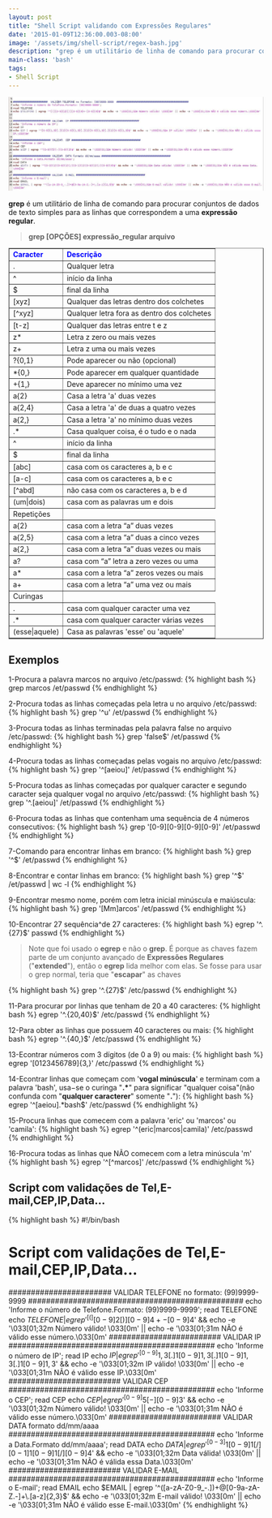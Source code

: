 ```yaml
---
layout: post
title: "Shell Script validando com Expressões Regulares"
date: '2015-01-09T12:36:00.003-08:00'
image: '/assets/img/shell-script/regex-bash.jpg'
description: "grep é um utilitário de linha de comando para procurar conjuntos de dados de texto simples para as linhas que correspondem a uma expressão regular."
main-class: 'bash'
tags:
- Shell Script
---
```


![Shell Script validando com Expressões Regulares](/assets/img/shell-script/regex-bash.jpg "Shell Script validando com Expressões Regulares")


__grep__ é um utilitário de linha de comando para procurar conjuntos de dados de texto simples para as linhas que correspondem a uma __expressão regular__.

> __grep [OPÇÕES] expressão_regular arquivo__



<table border="1">

<tbody>
<tr><td><b><span style="color: blue;">Caracter</span></b><span style="background-color: #274e13;"></span></td><td><b><span style="color: blue;">Descrição</span></b></td></tr>
<tr><td>.</td><td>Qualquer letra</td></tr>
<tr><td>^</td><td>início da linha</td></tr>
<tr><td>$</td><td>final da linha</td></tr>
<tr><td>[xyz]</td><td>Qualquer das letras dentro dos colchetes</td></tr>
<tr><td>[^xyz]</td><td>Qualquer letra fora as dentro dos colchetes</td></tr>
<tr><td>[t-z]</td><td>Qualquer das letras entre t e z</td></tr>
<tr><td>z* </td><td>Letra z zero ou mais vezes</td></tr>
<tr><td>z+ </td><td>Letra z uma ou mais vezes</td></tr>
<tr><td>?{0,1}</td><td>Pode aparecer ou não (opcional)</td></tr>
<tr><td>*{0,}</td><td>Pode aparecer em qualquer quantidade</td></tr>
<tr><td>+{1,}</td><td>Deve aparecer no mínimo uma vez</td></tr>
<tr><td>a{2}</td><td>Casa a letra 'a' duas vezes</td></tr>
<tr><td>a{2,4}</td><td>Casa a letra 'a' de duas a quatro vezes</td></tr>
<tr><td>a{2,}</td><td>Casa a letra 'a' no mínimo duas vezes</td></tr>
<tr><td>.*</td><td>Casa qualquer coisa, é o tudo e o nada</td></tr>
<tr><td>^</td><td>início da linha</td></tr>
<tr><td>$</td><td>final da linha</td></tr>
<tr><td>[abc]</td><td>casa com os caracteres a, b e c</td></tr>
<tr><td>[a-c]</td><td>casa com os caracteres a, b e c</td></tr>
<tr><td>[^abd]</td><td>não casa com os caracteres a, b e d</td></tr>
<tr><td>(um|dois)</td><td>casa com as palavras um e dois</td></tr>
<tr><td>Repetições</td></tr>
<tr><td>a{2}</td><td>casa com a letra “a” duas vezes</td></tr>
<tr><td>a{2,5}</td><td>casa com a letra “a” duas a cinco vezes</td></tr>
<tr><td>a{2,}</td><td>casa com a letra “a” duas vezes ou mais</td></tr>
<tr><td>a?</td><td>casa com “a” letra a zero vezes ou uma</td></tr>
<tr><td>a*</td><td>casa com a letra “a” zeros vezes ou mais</td></tr>
<tr><td>a+</td><td>casa com a letra “a” uma vez ou mais</td></tr>
<tr><td>Curingas</td></tr>
<tr><td>.</td><td>casa com qualquer caracter uma vez</td></tr>
<tr><td>.*</td><td>casa com qualquer caracter várias vezes</td></tr>
<tr><td>(esse|aquele)</td><td>Casa as palavras 'esse' ou 'aquele'</td></tr>
</tbody></table>

## Exemplos

1-Procura a palavra marcos no arquivo /etc/passwd:
{% highlight bash %}
grep marcos /et/passwd
{% endhighlight %}


2-Procura todas as linhas começadas pela letra u no arquivo /etc/passwd:
{% highlight bash %}
grep '^u' /et/passwd
{% endhighlight %}


3-Procura todas as linhas terminadas pela palavra false no arquivo /etc/passwd:
{% highlight bash %}
grep 'false$' /et/passwd
{% endhighlight %}


4-Procura todas as linhas começadas pelas vogais no arquivo /etc/passwd:
{% highlight bash %}
grep '^[aeiou]' /et/passwd
{% endhighlight %}


5-Procura todas as linhas começadas por qualquer caracter e segundo caracter seja qualquer vogal no arquivo /etc/passwd:
{% highlight bash %}
grep '^.[aeiou]' /et/passwd
{% endhighlight %}


6-Procura todas as linhas que contenham uma sequência de 4 números consecutivos:
{% highlight bash %}
grep '[0-9][0-9][0-9][0-9]' /et/passwd
{% endhighlight %}


7-Comando para encontrar linhas em branco:
{% highlight bash %}
grep '^$' /et/passwd
{% endhighlight %}


8-Encontrar e contar linhas em branco:
{% highlight bash %}
grep '^$' /et/passwd | wc -l
{% endhighlight %}


9-Encontrar mesmo nome, porém com letra inicial minúscula e maiúscula:
{% highlight bash %}
grep '[Mm]arcos' /et/passwd
{% endhighlight %}


10-Encontrar 27 sequência^de 27 caracteres:
{% highlight bash %}
egrep '^.{27}$' passwd
{% endhighlight %}


> Note que foi usado o __egrep__ e não o __grep__. É porque as chaves fazem parte de um conjunto avançado de __Expressões Regulares__ ("__extended__"), então o __egrep__ lida melhor com elas. Se fosse para usar o grep normal, teria que "__escapar__" as chaves

{% highlight bash %}
grep '^.\{27\}$' /etc/passwd
{% endhighlight %}


11-Para procurar por linhas que tenham de 20 a 40 caracteres:
{% highlight bash %}
egrep '^.{20,40}$' /etc/passwd
{% endhighlight %}


12-Para obter as linhas que possuem 40 caracteres ou mais:
{% highlight bash %}
egrep '^.{40,}$' /etc/passwd
{% endhighlight %}


13-Econtrar números com 3 dígitos (de 0 a 9) ou mais:
{% highlight bash %}
egrep '[0123456789]{3,}' /etc/passwd
{% endhighlight %}


14-Econtrar linhas que começam com '__vogal minúscula__' e terminam com a palavra 'bash', usa−se o curinga "__.*__" para significar "qualquer coisa"(não confunda com "__qualquer caracterer__" somente "__.__"):
{% highlight bash %}
egrep '^[aeiou].*bash$' /etc/passwd
{% endhighlight %}


15-Procura linhas que comecem com a palavra 'eric' ou 'marcos' ou 'camila':
{% highlight bash %}
egrep '^(eric|marcos|camila)' /etc/passwd
{% endhighlight %}


16-Procura todas as linhas que NÃO comecem com a letra minúscula 'm'
{% highlight bash %}
egrep '^[^marcos]' /etc/passwd
{% endhighlight %}




## Script com validações de Tel,E-mail,CEP,IP,Data...

{% highlight bash %}
#!/bin/bash
# Script com validações de Tel,E-mail,CEP,IP,Data...
####################### VALIDAR TELEFONE no formato: (99)9999-9999 ################################################
echo 'Informe o número de Telefone.Formato: (99)9999-9999';
read TELEFONE
echo $TELEFONE | egrep '^[(][0-9]{2}[)][0-9]{4}+-[0-9]{4}$' &amp;&amp; echo -e '\033[01;32m Número válido! \033[0m' || echo -e '\033[01;31m NÃO é válido esse número.\033[0m'
######################### VALIDAR IP ##############################################
echo 'Informe o número de IP';
read IP
echo $IP | egrep '^[0-9]{1,3}[.]{1}[0-9]{1,3}[.]{1}[0-9]{1,3}[.]{1}[0-9]{1,3}$' &amp;&amp; echo -e '\033[01;32m IP válido! \033[0m' || echo -e '\033[01;31m NÃO é válido esse IP.\033[0m'
######################### VALIDAR CEP ##############################################
echo 'Informe o CEP';
read CEP
echo $CEP | egrep '^[0-9]{5}[-][0-9]{3}$' &amp;&amp; echo -e '\033[01;32m Número válido! \033[0m' || echo -e '\033[01;31m NÃO é válido esse número.\033[0m'
######################### VALIDAR DATA formato dd/mm/aaaa ##############################################
echo 'Informe a Data.Formato dd/mm/aaaa';
read DATA
echo $DATA | egrep '^[0-3]{1}[0-9]{1}[/][0-1]{1}[0-9]{1}[/][0-9]{4}$' &amp;&amp; echo -e '\033[01;32m Data válida! \033[0m' || echo -e '\033[01;31m NÃO é válida essa Data.\033[0m'
######################### VALIDAR E-MAIL ##############################################
echo 'Informe o E-mail';
read EMAIL
echo $EMAIL | egrep '^([a-zA-Z0-9_-.])+@[0-9a-zA-Z.-]+\.[a-z]{2,3}$' &amp;&amp; echo -e '\033[01;32m E-mail válido! \033[0m' || echo -e '\033[01;31m NÃO é válido esse E-mail.\033[0m'
{% endhighlight %}

